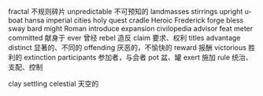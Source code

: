 fractal 不规则碎片
unpredictable 不可预知的
landmasses
stirrings
upright
u-boat
hansa 
imperial cities
holy
quest
cradle
Heroic Frederick
forge
bless
sway
bard
might
Roman
introduce
expansion
civilopedia
advisor
feat
meter
committed 献身于
ever 曾经
rebel 造反
claim 要求、权利
titles
advantage
distinct 显著的、不同的
offending 厌恶的，不愉快的
reward 报酬
victorious 胜利的
extinction
participants 参加者，与会者
pot 盆、罐
exert 施加
rule 统治、支配、控制

clay
settling
celestial 天空的